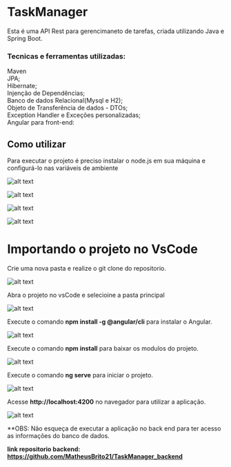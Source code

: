 # TaskManager
Esta é uma API Rest para gerencimaneto de tarefas, criada utilizando Java e Spring Boot.

<h3>Tecnicas e ferramentas utilizadas:</h3>
<p>Maven<br>
JPA;<br>
Hibernate;<br>
Injenção de Dependências;<br>
Banco de dados Relacional(Mysql e H2);<br>
Objeto de Transferência de dados - DTOs;<br>
Exception Handler e Exceções personalizadas;<br>
Angular para front-end:</p>

<h2>Como utilizar</h2>

Para executar o projeto é preciso instalar o node.js em sua máquina e configurá-lo nas variáveis de ambiente<br>
  
![alt text](src/assets/images/nodePath.JPG)

![alt text](src/assets/images/variaveisPath.JPG)

![alt text](src/assets/images/path.JPG)

![alt text](src/assets/images/pathvariavel.JPG)

<h1>Importando o projeto no VsCode</h1>

Crie uma nova pasta e realize o git clone do repositorio.

![alt text](src/assets/images/imprtandoProjeto.JPG)

Abra o projeto no vsCode e selecioine a pasta principal

![alt text](src/assets/images/pastaProjeto.JPG)

Execute o comando <b>npm install -g @angular/cli</b> para instalar o Angular.

![alt text](src/assets/images/installAngular.JPG)

Execute o comando <b>npm install</b> para baixar os modulos do projeto.

![alt text](src/assets/images/npmInstall.JPG)

Execute o comando <b>ng serve</b> para iniciar o projeto.

![alt text](src/assets/images/ngServe.JPG)

Acesse <b>http://localhost:4200</b> no navegador para utilizar a aplicação.

![alt text](src/assets/images/localHost4200.JPG)

**OBS: Não esqueça de executar a aplicação no back end para ter acesso as informações do banco de dados.

<b>link repositorio backend: https://github.com/MatheusBrito21/TaskManager_backend</b>





  

